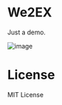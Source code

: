 # We2EX

Just a demo.

![image](https://cloud.githubusercontent.com/assets/914329/18794396/ec4b8d66-81f1-11e6-965e-cdcf76d9085d.png)

# License

MIT License